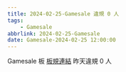 ```yaml
---
title: 2024-02-25-Gamesale 違規 0 人
tags:
    - Gamesale
abbrlink: 2024-02-25-Gamesale
date: Gamesale-2024-02-25 12:00:00
---
```

Gamesale 板 [板規連結](https://www.ptt.cc/bbs/Gossiping/M.1637425085.A.07D.html)
昨天違規 0 人
